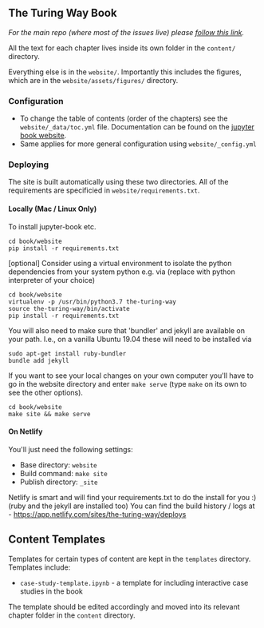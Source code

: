 ## The Turing Way Book
*For the main repo (where most of the issues live) please [follow this link](https://github.com/alan-turing-institute/the-turing-way).*

All the text for each chapter lives inside its own folder in the `content/` directory.

Everything else is in the `website/`. Importantly this includes the figures, which are in the `website/assets/figures/` directory.

### Configuration
- To change the table of contents (order of the chapters) see the `website/_data/toc.yml` file. Documentation can be found on the [jupyter book website](https://jupyter.org/jupyter-book/intro.html).
- Same applies for more general configuration using `website/_config.yml`

### Deploying
The site is built automatically using these two directories. All of the requirements are specificied in `website/requirements.txt`. 

#### Locally (Mac / Linux Only)
To install jupyter-book etc.
```
cd book/website
pip install -r requirements.txt
```
[optional] Consider using a virtual environment to isolate the python dependencies from your system python e.g.
via (replace with python interpreter of your choice)
```
cd book/website
virtualenv -p /usr/bin/python3.7 the-turing-way
source the-turing-way/bin/activate
pip install -r requirements.txt
```

You will also need to make sure that 'bundler' and jekyll are available on your path. I.e., on a vanilla Ubuntu 19.04
these will need to be installed via
```
sudo apt-get install ruby-bundler
bundle add jekyll
```

If you want to see your local changes on your own computer you'll have to go in the website directory and enter `make serve` (type `make` on its own to see the other options).
```
cd book/website
make site && make serve
```

#### On Netlify
You'll just need the following settings:
- Base directory: `website`
- Build command: `make site`
- Publish directory: `_site`

Netlify is smart and will find your requirements.txt to do the install for you :) (ruby and the jekyll are installed too)
You can find the build history / logs at - https://app.netlify.com/sites/the-turing-way/deploys

## Content Templates

Templates for certain types of content are kept in the `templates` directory.
Templates include:
* `case-study-template.ipynb` - a template for including interactive case studies in the book

The template should be edited accordingly and moved into its relevant chapter folder in the `content` directory.
